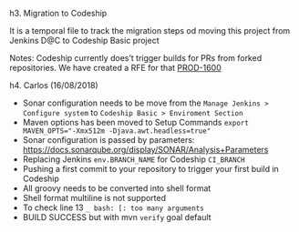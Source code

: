 h3. Migration to Codeship

It is a temporal file to track the migration steps od moving this project from Jenkins D@C to Codeship Basic project

Notes: Codeship currently does’t trigger builds for PRs from forked repositories. We have created a RFE for that [PROD-1600](https://cloudbees.atlassian.net/browse/PROD-1600)

h4. Carlos (16/08/2018)

* Sonar configuration needs to be move from the `Manage Jenkins > Configure system` to `Codeship Basic > Enviroment Section`
* Maven options has been moved to Setup Commands `export MAVEN_OPTS="-Xmx512m -Djava.awt.headless=true"`
* Sonar configuration is passed by parameters: https://docs.sonarqube.org/display/SONAR/Analysis+Parameters
* Replacing Jenkins `env.BRANCH_NAME` for Codeship `CI_BRANCH`
* Pushing a first commit to your repository to trigger your first build in Codeship
* All groovy needs to be converted into shell format
* Shell format multiline is not supported
* To check line 13 `_ bash: [: too many arguments`
* BUILD SUCCESS but with mvn `verify` goal default